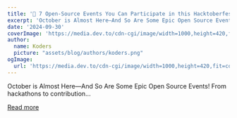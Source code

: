 ```yaml
---
title: '🚀 7 Open-Source Events You Can Participate in this Hacktoberfest — Win Cool Swags🎁'
excerpt: 'October is Almost Here—And So Are Some Epic Open Source Events!  From hackathons to contribution...'
date: '2024-09-30'
coverImage: 'https://media.dev.to/cdn-cgi/image/width=1000,height=420,fit=cover,gravity=auto,format=auto/https%3A%2F%2Fdev-to-uploads.s3.amazonaws.com%2Fuploads%2Farticles%2Fsamtcegiugztbm8zkupa.gif'
author:
  name: Koders
  picture: "assets/blog/authors/koders.png"
ogImage:
  url: 'https://media.dev.to/cdn-cgi/image/width=1000,height=420,fit=cover,gravity=auto,format=auto/https%3A%2F%2Fdev-to-uploads.s3.amazonaws.com%2Fuploads%2Farticles%2Fsamtcegiugztbm8zkupa.gif'
---
```


October is Almost Here—And So Are Some Epic Open Source Events!  From hackathons to contribution...

[Read more](https://dev.to/arindam_1729/7-open-source-events-you-can-participate-in-this-hacktoberfest-win-cool-swags-573)
